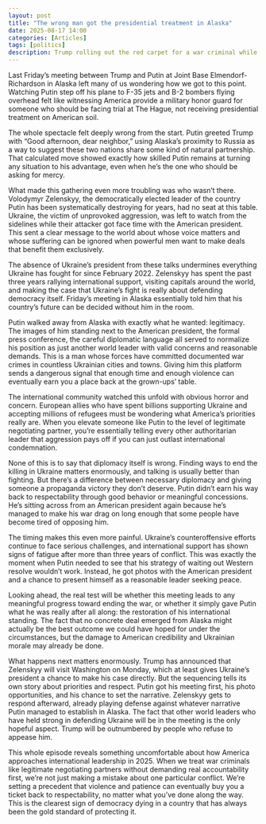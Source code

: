 ```yaml
---
layout: post
title: "The wrong man got the presidential treatment in Alaska"
date: 2025-08-17 14:00
categories: [Articles]
tags: [politics]
description: Trump rolling out the red carpet for a war criminal while shutting out the world leader who desperately needed a seat at the table is just one more sign of a democracy in decay.
---
```


Last Friday’s meeting between Trump and Putin at Joint Base Elmendorf-Richardson in Alaska left many of us wondering how we got to this point. Watching Putin step off his plane to F-35 jets and B-2 bombers flying overhead felt like witnessing America provide a military honor guard for someone who should be facing trial at The Hague, not receiving presidential treatment on American soil.

The whole spectacle felt deeply wrong from the start. Putin greeted Trump with “Good afternoon, dear neighbor,” using Alaska’s proximity to Russia as a way to suggest these two nations share some kind of natural partnership. That calculated move showed exactly how skilled Putin remains at turning any situation to his advantage, even when he’s the one who should be asking for mercy.

What made this gathering even more troubling was who wasn’t there. Volodymyr Zelenskyy, the democratically elected leader of the country Putin has been systematically destroying for years, had no seat at this table. Ukraine, the victim of unprovoked aggression, was left to watch from the sidelines while their attacker got face time with the American president. This sent a clear message to the world about whose voice matters and whose suffering can be ignored when powerful men want to make deals that benefit them exclusively.

The absence of Ukraine’s president from these talks undermines everything Ukraine has fought for since February 2022. Zelenskyy has spent the past three years rallying international support, visiting capitals around the world, and making the case that Ukraine’s fight is really about defending democracy itself. Friday’s meeting in Alaska essentially told him that his country’s future can be decided without him in the room.

Putin walked away from Alaska with exactly what he wanted: legitimacy. The images of him standing next to the American president, the formal press conference, the careful diplomatic language all served to normalize his position as just another world leader with valid concerns and reasonable demands. This is a man whose forces have committed documented war crimes in countless Ukrainian cities and towns. Giving him this platform sends a dangerous signal that enough time and enough violence can eventually earn you a place back at the grown-ups’ table.

The international community watched this unfold with obvious horror and concern. European allies who have spent billions supporting Ukraine and accepting millions of refugees must be wondering what America’s priorities really are. When you elevate someone like Putin to the level of legitimate negotiating partner, you’re essentially telling every other authoritarian leader that aggression pays off if you can just outlast international condemnation.

None of this is to say that diplomacy itself is wrong. Finding ways to end the killing in Ukraine matters enormously, and talking is usually better than fighting. But there’s a difference between necessary diplomacy and giving someone a propaganda victory they don’t deserve. Putin didn’t earn his way back to respectability through good behavior or meaningful concessions. He’s sitting across from an American president again because he’s managed to make his war drag on long enough that some people have become tired of opposing him.

The timing makes this even more painful. Ukraine’s counteroffensive efforts continue to face serious challenges, and international support has shown signs of fatigue after more than three years of conflict. This was exactly the moment when Putin needed to see that his strategy of waiting out Western resolve wouldn’t work. Instead, he got photos with the American president and a chance to present himself as a reasonable leader seeking peace.

Looking ahead, the real test will be whether this meeting leads to any meaningful progress toward ending the war, or whether it simply gave Putin what he was really after all along: the restoration of his international standing. The fact that no concrete deal emerged from Alaska might actually be the best outcome we could have hoped for under the circumstances, but the damage to American credibility and Ukrainian morale may already be done.

What happens next matters enormously. Trump has announced that Zelenskyy will visit Washington on Monday, which at least gives Ukraine’s president a chance to make his case directly. But the sequencing tells its own story about priorities and respect. Putin got his meeting first, his photo opportunities, and his chance to set the narrative. Zelenskyy gets to respond afterward, already playing defense against whatever narrative Putin managed to establish in Alaska. The fact that other world leaders who have held strong in defending Ukraine will be in the meeting is the only hopeful aspect. Trump will be outnumbered by people who refuse to appease him.

This whole episode reveals something uncomfortable about how America approaches international leadership in 2025. When we treat war criminals like legitimate negotiating partners without demanding real accountability first, we’re not just making a mistake about one particular conflict. We’re setting a precedent that violence and patience can eventually buy you a ticket back to respectability, no matter what you’ve done along the way. This is the clearest sign of democracy dying in a country that has always been the gold standard of protecting it.
